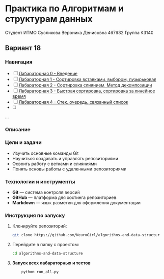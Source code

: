 # Практика по Алгоритмам и структурам данных
Студент ИТМО Сусликова Вероника Денисовна 467632 
Группа К3140
## Вариант 18

### Навигация

- [ ] [Лабараторная 0 - Введение ]()
- [ ] [Лабараторная 1 - Сортировка вставками, выбором, пузырьковая ](lab1/README.md)
- [ ] [Лабараторная 2 - Сортировка слиянием. Метод декомпозиции ](lab2/README.md)
- [ ] [Лабараторная 3 - Быстрая сортировка, сортировка за линейное время ](lab3/README.md)
- [ ] [Лабараторная 4 - Стек, очередь, связанный список ](lab4/README.md)
- [ ] 
...

### Описание 

### Цели и задачи

- Изучить основные команды Git
- Научиться создавать и управлять репозиториями
- Освоить работу с ветками и слияниями
- Понять основы работы с удаленными репозиториями

### Технологии и инструменты

- **Git** — система контроля версий
- **GitHub** — платформа для хостинга репозиториев
- **Markdown** — язык разметки для оформления документации

### Инструкция по запуску

1. Клонируйте репозиторий:
   ```bash
   git clone https://github.com/NeuroGirl/algorithms-and-data-structure.git
   ```
2. Перейдите в папку с проектом:
   ```bash
   cd algorithms-and-data-structure
   ```
3. **Запуск всех лабараторных и тестов**
    ```bash
        python run_all.py


